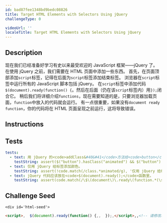 ```yaml
---
id: bad87fee1348bd9bedc08826
title: Target HTML Elements with Selectors Using jQuery
challengeType: 0

videoUrl: ''
localeTitle: Target HTML Elements with Selectors Using jQuery
---
```


## Description
<section id='description'>
现在我们已经准备好学习有史以来最受欢迎的 JavaScript 框架——jQuery 了。
在使用 jQuery 之前，我们需要在 HTML 页面中添加一些东西。
首先，在页面顶部添加<code>script</code>标签，记得在后面为<code>script</code>标签添加结束标签。
浏览器在<code>script</code>标签中运行所有的 JavaScript 脚本包括 jQuery。
在<code>script</code>标签中添加代码<code>$(document).ready(function() {</code>。然后在后面（仍在该<code>script</code>标签内）用<code>});</code>闭合它。
稍后我们将详细介绍<code>functions</code>，现在需要知道的是，只要浏览器加载页面，<code>function</code>中放入的代码就会运行。
有一点很重要，如果没有<code>document ready function</code>，你的代码将在 HTML 页面呈现之前运行，这将导致错误。
</section>

## Instructions
<section id='instructions'>

</section>

## Tests
<section id='tests'>

```yml
tests:
  - text: 用 jQuery 的<code>addClass&#40&#41</code>方法给<code>button</code>标签添加<code>animated</code>和<code>bounce</code>类。
    testString: assert($("button").hasClass("animated") && $("button").hasClass("bounce"), '用 jQuery 的<code>addClass&#40&#41</code>方法给<code>button</code>标签添加<code>animated</code>和<code>bounce</code>类。');
  - text: 仅用 jQuery 给标签添加颜色。
    testString: assert(!code.match(/class.*animated/g), '仅用 jQuery 给标签添加颜色。');
  - text: jQuery 代码应该放在<code>$(document).ready();</code>函数里。
    testString: assert(code.match(/\$\(document\)\.ready\(function.*(\s|\n)*.*button.*.addClass.*\);/g), 'jQuery 代码应该放在<code>$(document).ready();</code>函数里。');

```

</section>

## Challenge Seed
<section id='challengeSeed'>

    <div id='html-seed'>
```html
<script>,  $(document).ready(function() {,,  });,</script>,,<!-- 请修改本行以上的代码 -->,,<div class="container-fluid">,  <h3 class="text-primary text-center">jQuery Playground</h3>,  <div class="row">,    <div class="col-xs-6">,      <h4>#left-well</h4>,      <div class="well" id="left-well">,        <button class="btn btn-default target" id="target1">#target1</button>,        <button class="btn btn-default target" id="target2">#target2</button>,        <button class="btn btn-default target" id="target3">#target3</button>,      </div>,    </div>,    <div class="col-xs-6">,      <h4>#right-well</h4>,      <div class="well" id="right-well">,        <button class="btn btn-default target" id="target4">#target4</button>,        <button class="btn btn-default target" id="target5">#target5</button>,        <button class="btn btn-default target" id="target6">#target6</button>,      </div>,    </div>,  </div>,</div>
```





</div>





</section>

              